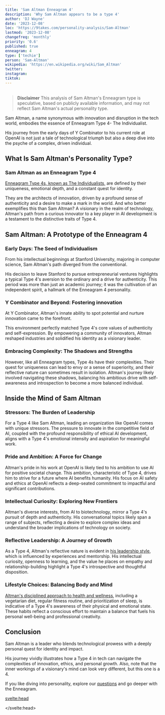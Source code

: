 ```yaml
---
title: 'Sam Altman Enneagram 4'
description: 'Why Sam Altman appears to be a type 4'
author: 'DJ Wayne'
date: '2023-12-08'
loc: 'https://9takes.com/personality-analysis/Sam-Altman'
lastmod: '2023-12-08'
changefreq: 'monthly'
priority: '0.6'
published: true
enneagram: 4
type: ['techie']
person: 'Sam-Altman'
wikipedia: 'https://en.wikipedia.org/wiki/Sam_Altman'
twitter:
instagram:
tiktok:
---
```


<!--
  childhood and upbringing
  first big success
    y combinator
  style habits and quirks that relate to their personality type
    oppenheimer reference
  stressful moments in their life and how they handled them
    getting fired from openai
  comfort- moments in their life where they are doing well and killing it

  -->

<script>
	import  PopCard  from "$lib/components/atoms/PopCard.svelte";
</script>

<div
    style="display: flex;
    justify-content: center;
    margin: 1rem 0;
    "
>
    <PopCard
        image={`/types/4s/${'Sam-Altman'}.webp`}
        showIcon={false}
        enneagramType="4"
        displayText="Sam Altman"
        subtext=""
    />
</div>

> **Disclaimer** This analysis of Sam Altman's Enneagram type is speculative, based on publicly available information, and may not reflect Sam Altman's actual personality type.

<p class="firstLetter">Sam Altman, a name synonymous with innovation and disruption in the tech world, embodies the essence of Enneagram Type 4- The Individualist.</p>

His journey from the early days of Y Combinator to his current role at OpenAI is not just a tale of technological triumph but also a deep dive into the psyche of a complex, driven individual.

## What Is Sam Altman's Personality Type?

### Sam Altman as an Enneagram Type 4

[Enneagram Type 4s, known as The Individualists,](/enneagram-corner/enneagram-type-4) are defined by their uniqueness, emotional depth, and a constant quest for identity.

They are the architects of innovation, driven by a profound sense of authenticity and a desire to make a mark in the world. And who better exemplifies this than Sam Altman? A visionary in the realm of technology, Altman's path from a curious innovator to a key player in AI development is a testament to the distinctive traits of Type 4.

## Sam Altman: A Prototype of the Enneagram 4

### Early Days: The Seed of Individualism

From his intellectual beginnings at Stanford University, majoring in computer science, Sam Altman's path diverged from the conventional.

His decision to leave Stanford to pursue entrepreneurial ventures highlights a typical Type 4's aversion to the ordinary and a drive for authenticity. This period was more than just an academic journey; it was the cultivation of an independent spirit, a hallmark of the Enneagram 4 personality.

### Y Combinator and Beyond: Fostering innovation

At Y Combinator, Altman's innate ability to spot potential and nurture innovation came to the forefront.

This environment perfectly matched Type 4's core values of authenticity and self-expression. By empowering a community of innovators, Altman reshaped industries and solidified his identity as a visionary leader.

### Embracing Complexity: The Shadows and Strengths

However, like all Enneagram types, Type 4s have their complexities. Their quest for uniqueness can lead to envy or a sense of superiority, and their reflective nature can sometimes result in isolation. Altman's journey likely involved navigating these shadows, balancing his ambitious drive with self-awareness and introspection to become a more balanced individual.

## Inside the Mind of Sam Altman

### Stressors: The Burden of Leadership

For a Type 4 like Sam Altman, leading an organization like OpenAI comes with unique stressors. The pressure to innovate in the competitive field of AI, coupled with the profound responsibility of ethical AI development, aligns with a Type 4's emotional intensity and aspiration for meaningful work.

### Pride and Ambition: A Force for Change

Altman's pride in his work at OpenAI is likely tied to his ambition to use AI for positive societal change. This ambition, characteristic of Type 4, drives him to strive for a future where AI benefits humanity. His focus on AI safety and ethics at OpenAI reflects a deep-seated commitment to impactful and significant contributions.

### Intellectual Curiosity: Exploring New Frontiers

Altman's diverse interests, from AI to biotechnology, mirror a Type 4's pursuit of depth and authenticity. His conversational topics likely span a range of subjects, reflecting a desire to explore complex ideas and understand the broader implications of technology on society.

### Reflective Leadership: A Journey of Growth

As a Type 4, Altman's reflective nature is evident in <a href="https://press.farm/the-leadership-style-of-sam-altman/">his leadership style</a>, which is influenced by experiences and mentorship. His intellectual curiosity, openness to learning, and the value he places on empathy and relationship-building highlight a Type 4's introspective and thoughtful disposition​.

### Lifestyle Choices: Balancing Body and Mind

<a href="https://honehealth.com/edge/lifestyle/culture/celebrity/sam-altman-anti-aging-metformin-diet-sleep/">Altman's disciplined approach to health and wellness</a>, including a vegetarian diet, regular fitness routine, and prioritization of sleep, is indicative of a Type 4's awareness of their physical and emotional state. These habits reflect a conscious effort to maintain a balance that fuels his personal well-being and professional creativity​.

## Conclusion

Sam Altman is a leader who blends technological prowess with a deeply personal quest for identity and impact.

His journey vividly illustrates how a Type 4 in tech can navigate the complexities of innovation, ethics, and personal growth. Also, note that the inner workings of a visionary's mind can look very different, but this one is a 4.

If you like diving into personality, explore our <a href="/questions" >questions</a> and go deeper with the Enneagram.

<svelte:head>

<script type="application/ld+json">
{
  "@context": "http://schema.org",
  "@graph": [
    {
      "@type": "Article",
      "articleBody": "This article goes into the personality of Sam Altman, exploring his traits from the perspective of the Enneagram Type 4. Known for his innovative mind and leadership in technology, particularly with OpenAI and Y Combinator, Sam embodies many characteristics of Type 4 personalities. The article discusses various aspects of Sam's life, career, and leadership style that demonstrate his Type 4 characteristics, including his intellectual curiosity, entrepreneurial spirit, and commitment to ethical AI development.",
      "creator": {
        "@type": "Person",
        "name": "DJ Wayne",
        "sameAs": ["https://www.instagram.com/djwayne3/", "https://www.youtube.com/@djwayne3", "https://www.linkedin.com/in/davidtwayne/", "https://twitter.com/djwayne3"
        ]
      },
      "author": {
        "@type": "Person",
        "name": "DJ Wayne",
        "sameAs": ["https://www.instagram.com/djwayne3/", "https://www.youtube.com/@djwayne3", "https://www.linkedin.com/in/davidtwayne/", "https://twitter.com/djwayne3"
        ]
      },
      "dateModified": {
        "@type": "Date",
        "@value": "2023-12-08"
      },
      "datePublished": {
        "@type": "Date",
        "@value": "2023-12-05"
      },
      "description": "This blog post examines why Sam Altman might be an Enneagram Type 4. It focuses on his personality traits, his motivations, his inner world, achievements, and how these elements might be related to the core attributes of a Type 4.",
      "headline": "Sam Altman's Personality: An Insight into an Enneagram Type 4",
      "image": {
        "@type": "ImageObject",
        "height": 900,
        "url": "https://9takes.com/types/4s/Sam-Altman.webp",
        "width": 900
      },
      "mainEntityOfPage": {
        "@id": "https://9takes.com/personality-analysis/Sam-Altman",
        "@type": "WebPage"
      },
      "mentions": {
        "@type": "Person",
        "name": "Sam Altman",
        "sameAs": ["https://en.wikipedia.org/wiki/Sam_Altman", "https://twitter.com/sama"]
      },
      "publisher": {
        "@type": "Organization",
        "sameAs": ["https://www.instagram.com/9takesdotcom/", "https://twitter.com/9takesdotcom"],
        "logo": {
          "@type": "ImageObject",
          "url": "https://9takes.com/brand/aero.png"
        },
        "name": "9takes"
      }
    },
    {
        "@type": "FAQPage",
        "mainEntity": [
            {
                "@type": "Question",
                "name": "Why is Sam Altman considered an Enneagram Type 4?",
                "acceptedAnswer": {
                    "@type": "Answer",
                    "text": "Sam Altman is seen as an Enneagram Type 4 due to his deep sense of individuality, creative vision, and pursuit of authenticity. His career path from Stanford to leading OpenAI demonstrates a drive for unique and meaningful work, aligning with the core characteristics of Type 4s."
                }
            },
            {
                "@type": "Question",
                "name": "How does Sam Altman's Enneagram type influence his leadership at OpenAI?",
                "acceptedAnswer": {
                    "@type": "Answer",
                    "text": "As an Enneagram Type 4, Altman's leadership at OpenAI is characterized by innovation, ethical responsibility, and authenticity. He focuses on AI development that prioritizes safety and societal benefit, reflecting the depth and idealism typical of Type 4 personalities."
                }
            },
            {
                "@type": "Question",
                "name": "What are some key traits of Sam Altman that align with Enneagram Type 4?",
                "acceptedAnswer": {
                    "@type": "Answer",
                    "text": "Key traits of Sam Altman aligning with Enneagram Type 4 include intellectual curiosity, independent spirit, commitment to impactful innovation, introspective nature, and dedication to ethical leadership in technology."
                }
            },
            {
                "@type": "Question",
                "name": "Can Sam Altman's entrepreneurial spirit be attributed to his Enneagram type?",
                "acceptedAnswer": {
                    "@type": "Answer",
                    "text": "Yes, Sam Altman's entrepreneurial spirit can be partly attributed to his Enneagram Type 4 personality. Type 4s often seek to express their identity and values through their work, leading to a strong drive for innovative and meaningful ventures."
                }
            },
            {
                "@type": "Question",
                "name": "What is Sam Altman's Personality type?",
                "acceptedAnswer": {
                    "@type": "Answer",
                    "text": "Sam Altman's personality is often described as an Enneagram Type 4, characterized by his unique vision, depth of emotions, and pursuit of authenticity in his professional endeavors. This type aligns with his innovative approach and leadership style in the tech industry."
            }
            },
                {
                "@type": "Question",
                "name": "What is Sam Altman's Enneagram type?",
                "acceptedAnswer": {
                    "@type": "Answer",
                    "text": "Sam Altman is considered to exhibit the characteristics of an Enneagram Type 4, also known as The Individualist. This is inferred from his deep sense of identity, emotional intensity, creative vision, and desire for authenticity and significance in his work."
                }
            }
        ]
    }

  ]
}

</script>

</svelte:head>

<style lang="scss"></style>
